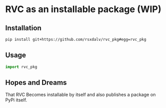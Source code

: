 # RVC as an installable package (WIP)

## Installation

```bash
pip install git+https://github.com/rsxdalv/rvc_pkg#egg=rvc_pkg
```

## Usage

```python
import rvc_pkg
```

## Hopes and Dreams

That RVC Becomes installable by itself and also publishes a package on PyPi itself.
